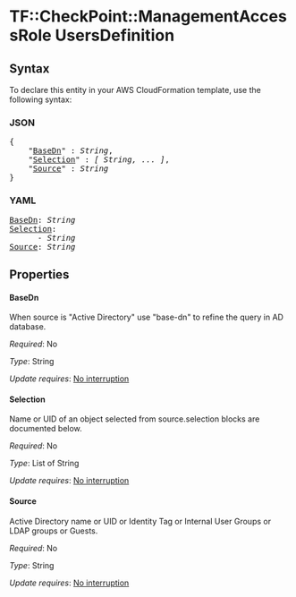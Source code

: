 # TF::CheckPoint::ManagementAccessRole UsersDefinition

## Syntax

To declare this entity in your AWS CloudFormation template, use the following syntax:

### JSON

<pre>
{
    "<a href="#basedn" title="BaseDn">BaseDn</a>" : <i>String</i>,
    "<a href="#selection" title="Selection">Selection</a>" : <i>[ String, ... ]</i>,
    "<a href="#source" title="Source">Source</a>" : <i>String</i>
}
</pre>

### YAML

<pre>
<a href="#basedn" title="BaseDn">BaseDn</a>: <i>String</i>
<a href="#selection" title="Selection">Selection</a>: <i>
      - String</i>
<a href="#source" title="Source">Source</a>: <i>String</i>
</pre>

## Properties

#### BaseDn

When source is "Active Directory" use "base-dn" to refine the query in AD database.

_Required_: No

_Type_: String

_Update requires_: [No interruption](https://docs.aws.amazon.com/AWSCloudFormation/latest/UserGuide/using-cfn-updating-stacks-update-behaviors.html#update-no-interrupt)

#### Selection

Name or UID of an object selected from source.selection blocks are documented below.

_Required_: No

_Type_: List of String

_Update requires_: [No interruption](https://docs.aws.amazon.com/AWSCloudFormation/latest/UserGuide/using-cfn-updating-stacks-update-behaviors.html#update-no-interrupt)

#### Source

Active Directory name or UID or Identity Tag  or Internal User Groups or LDAP groups or Guests.

_Required_: No

_Type_: String

_Update requires_: [No interruption](https://docs.aws.amazon.com/AWSCloudFormation/latest/UserGuide/using-cfn-updating-stacks-update-behaviors.html#update-no-interrupt)

